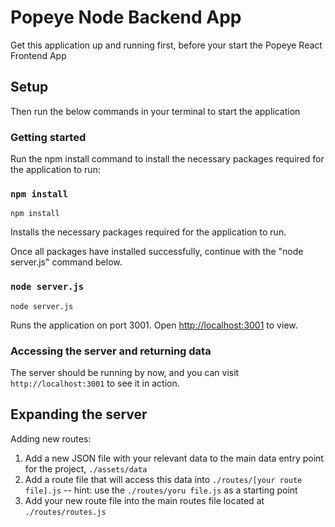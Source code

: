 # Popeye Node Backend App

Get this application up and running first, before your start the Popeye React Frontend App

## Setup

Then run the below commands in your terminal to start the application

### Getting started

Run the npm install command to install the necessary packages required for the application to run:

### `npm install`

```
npm install
```
Installs the necessary packages required for the application to run.

Once all packages have installed successfully, continue with the "node server.js" command below.


### `node server.js`

```
node server.js
```

Runs the application on port 3001.
Open [http://localhost:3001](http://localhost:3001) to view.

### Accessing the server and returning data

The server should be running by now, and you can visit `http://localhost:3001` to see it in action. 

## Expanding the server

Adding new routes:

1. Add a new JSON file with your relevant data to the main data entry point for the project, `./assets/data`
2. Add a route file that will access this data into `./routes/[your route file].js` -- hint: use the `./routes/yoru file.js` as a starting point
3. Add your new route file into the main routes file located at `./routes/routes.js`






